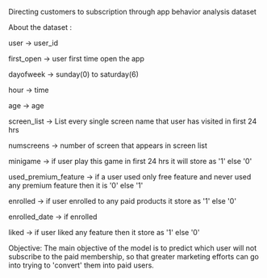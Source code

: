 Directing customers to subscription through app behavior analysis dataset

About the dataset :

user -> user_id

first_open -> user first time open the app

dayofweek -> sunday(0) to saturday(6)

hour -> time

age -> age

screen_list -> List every single screen name that user has visited in first 24 hrs

numscreens -> number of screen that appears in screen list

minigame -> if user play this game in first 24 hrs it will store as '1' else '0'

used_premium_feature -> if a user used only free feature and never used any premium feature then it is '0' else '1'

enrolled -> if user enrolled to any paid products it store as '1' else '0'

enrolled_date -> if enrolled

liked -> if user liked any feature then it store as '1' else '0'


Objective:
The main objective of the model is to predict which user will not subscribe to the paid membership, so that greater marketing efforts can go into trying to 'convert' them into paid users.
